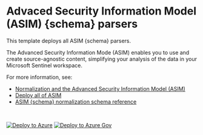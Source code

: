 # Advaced Security Information Model (ASIM) {schema} parsers 

This template deploys all ASIM {schema} parsers.

The Advanced Security Information Mode (ASIM) enables you to use and create source-agnostic content, simplifying your analysis of the data in your Microsoft Sentinel workspace.

For more information, see:

- [Normalization and the Advanced Security Information Model (ASIM)](https://aka.ms/AboutASIM)
- [Deploy all of ASIM](https://aka.ms/DeployASIM)
- [ASIM {schema} normalization schema reference](https://aka.ms/ASim{schema}Doc)

<br>

[![Deploy to Azure](https://aka.ms/deploytoazurebutton)](https://portal.azure.com/#create/Microsoft.Template/uri/https%3A%2F%2Fraw.githubusercontent.com%2FAzure%2FAzure-Sentinel%2F{branch}%2FParsers%2FASim{schema}%2FARM%2FFullDeployment{schema}.json) [![Deploy to Azure Gov](https://aka.ms/deploytoazuregovbutton)](https://portal.azure.us/#create/Microsoft.Template/uri/https%3A%2F%2Fraw.githubusercontent.com%2FAzure%2FAzure-Sentinel%2F{branch}%2FParsers%2FASim{schema}%2FARM%2FFullDeployment{schema}.json)
<br>
